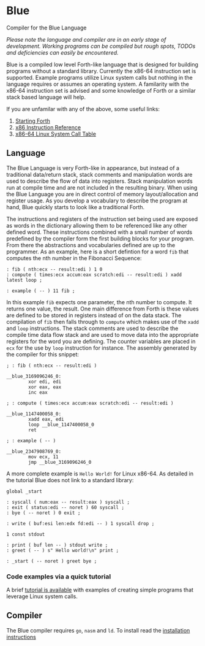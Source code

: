 # Blue

Compiler for the Blue Language

_Please note the language and compiler are in an early stage of development. Working programs can be compiled but rough spots, TODOs and deficiencies can easily be encountered._

Blue is a compiled low level Forth-like language that is designed for building programs without a standard library. Currently the x86-64 instruction set is supported. Example programs utilize Linux system calls but nothing in the language requires or assumes an operating system. A familarity with the x86-64 instruction set is advised and some knowledge of Forth or a similar stack based language will help.

If you are unfamilar with any of the above, some useful links:

1. [Starting Forth](https://www.forth.com/starting-forth/1-forth-stacks-dictionary)
2. [x86 Instruction Reference](https://www.felixcloutier.com/x86/index.html)
3. [x86-64 Linux System Call Table](https://filippo.io/linux-syscall-table/)

## Language

The Blue Language is very Forth-like in appearance, but instead of a traditional data/return stack, stack comments and manipulation words are used to describe the flow of data into registers. Stack manipulation words run at compile time and are not included in the resulting binary. When using the Blue Language you are in direct control of memory layout/allocation and register usage. As you develop a vocabulary to describe the program at hand, Blue quickly starts to look like a traditional Forth.

The instructions and registers of the instruction set being used are exposed as words in the dictionary allowing them to be referenced like any other defined word. These instructions combined with a small number of words predefined by the compiler form the first building blocks for your program. From there the abstractions and vocabularies defined are up to the programmer. As an example, here is a short defintion for a word `fib` that computes the nth number in the Fibonacci Sequence:

```
: fib ( nth:ecx -- result:edi ) 1 0 
: compute ( times:ecx accum:eax scratch:edi -- result:edi ) xadd latest loop ;

: example ( -- ) 11 fib ;
```

In this example `fib` expects one parameter, the nth number to compute. It returns one value, the result. One main difference from Forth is these values are defined to be stored in registers instead of on the data stack. The compilation of `fib` then falls through to `compute` which makes use of the `xadd` and `loop` instructions. The stack comments are used to describe the compile time data flow stack and are used to move data into the appropriate registers for the word you are defining. The counter variables are placed in `ecx` for the use by `loop` instruction for instance. The assembly generated by the compiler for this snippet:

```
; : fib ( nth:ecx -- result:edi )

__blue_3169096246_0:
        xor edi, edi
        xor eax, eax
        inc eax

; : compute ( times:ecx accum:eax scratch:edi -- result:edi )

__blue_1147400058_0:
        xadd eax, edi
        loop __blue_1147400058_0
        ret

; : example ( -- )

__blue_2347908769_0:
        mov ecx, 11
        jmp __blue_3169096246_0
```

A more complete example is `Hello World!` for Linux x86-64. As detailed in the tutorial Blue does not link to a standard library:

```
global _start

: syscall ( num:eax -- result:eax ) syscall ;
: exit ( status:edi -- noret ) 60 syscall ;
: bye ( -- noret ) 0 exit ;

: write ( buf:esi len:edx fd:edi -- ) 1 syscall drop ;

1 const stdout

: print ( buf len -- ) stdout write ;
: greet ( -- ) s" Hello world!\n" print ;

: _start ( -- noret ) greet bye ;
```

### Code examples via a quick tutorial

A brief [tutorial is available](language/tutorial/README.md) with examples of creating simple programs that leverage Linux system calls.

## Compiler

The Blue compiler requires `go`, `nasm` and `ld`. To install read the [installation instructions](INSTALL.md)
